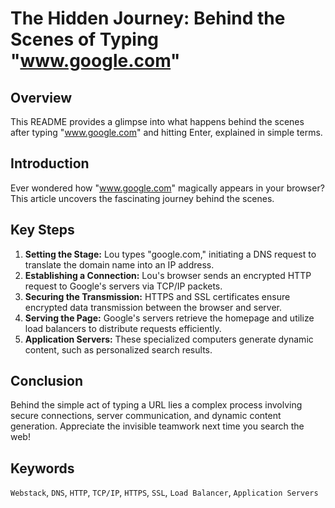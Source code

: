 # The Hidden Journey: Behind the Scenes of Typing "www.google.com"

## Overview

This README provides a glimpse into what happens behind the scenes after typing "www.google.com" and hitting Enter, explained in simple terms.

## Introduction

Ever wondered how "www.google.com" magically appears in your browser? This article uncovers the fascinating journey behind the scenes.

## Key Steps

1. **Setting the Stage:** Lou types "google.com," initiating a DNS request to translate the domain name into an IP address.
2. **Establishing a Connection:** Lou's browser sends an encrypted HTTP request to Google's servers via TCP/IP packets.
3. **Securing the Transmission:** HTTPS and SSL certificates ensure encrypted data transmission between the browser and server.
4. **Serving the Page:** Google's servers retrieve the homepage and utilize load balancers to distribute requests efficiently.
5. **Application Servers:** These specialized computers generate dynamic content, such as personalized search results.

## Conclusion

Behind the simple act of typing a URL lies a complex process involving secure connections, server communication, and dynamic content generation. Appreciate the invisible teamwork next time you search the web!

## Keywords

`Webstack`, `DNS`, `HTTP`, `TCP/IP`, `HTTPS`, `SSL`, `Load Balancer`, `Application Servers`
